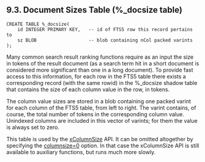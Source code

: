 ## 9\.3\. Document Sizes Table (%\_docsize table)



```
CREATE TABLE %_docsize(
    id INTEGER PRIMARY KEY,   -- id of FTS5 row this record pertains to
    sz BLOB                   -- blob containing nCol packed varints
);

```

Many common search result ranking functions require as an input the size
in tokens of the result document (as a search term hit in a short document is
considered more significant than one in a long document). To provide fast
access to this information, for each row in the FTS5 table there exists a
corresponding record (with the same rowid) in the %\_docsize shadow table
that contains the size of each column value in the row, in tokens.



The column value sizes are stored in a blob containing one packed varint for
each column of the FTS5 table, from left to right. The varint contains, of
course, the total number of tokens in the corresponding column value. Unindexed
columns are included in this vector of varints; for them the value is always
set to zero.



This table is used by the [xColumnSize](#xColumnSize) API. It can
be omitted altogether by specifying the
[columnsize\=0](#the_columnsize_option) option. In that case the
xColumnSize API is still available to auxiliary functions, but runs much more
slowly.



